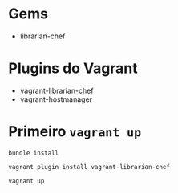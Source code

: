 Gems
========================
* librarian-chef

Plugins do Vagrant
========================
* vagrant-librarian-chef
* vagrant-hostmanager

Primeiro `vagrant up`
========================
`bundle install`

`vagrant plugin install vagrant-librarian-chef`

`vagrant up`
